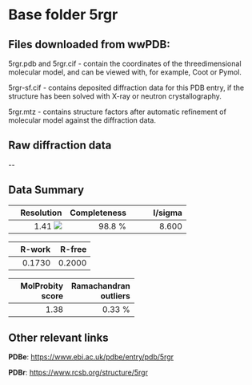# Base folder 5rgr

## Files downloaded from wwPDB:

5rgr.pdb and 5rgr.cif - contain the coordinates of the threedimensional molecular model, and can be viewed with, for example, Coot or Pymol.

5rgr-sf.cif - contains deposited diffraction data for this PDB entry, if the structure has been solved with X-ray or neutron crystallography.

5rgr.mtz - contains structure factors after automatic refinement of molecular model against the diffraction data.

## Raw diffraction data

--<br> 

## Data Summary
|   | Resolution | Completeness| I/sigma |
|---|-------------:|----------------:|--------------:|
|   |1.41 <img src="https://latex.codecogs.com/svg.latex?{\mbox{\normalfont\AA}}"/>|98.8  %|<img width=50/>8.600|

|   | **R-work**| **R-free**   
|---|-------------:|----------------:|           
||0.1730|0.2000|

|   |**MolProbity<br>score**| **Ramachandran<br>outliers** 
|---|-------------:|----------------:|
||1.38|0.33 %|

## Other relevant links 
**PDBe**:  https://www.ebi.ac.uk/pdbe/entry/pdb/5rgr
 
**PDBr**: https://www.rcsb.org/structure/5rgr 

